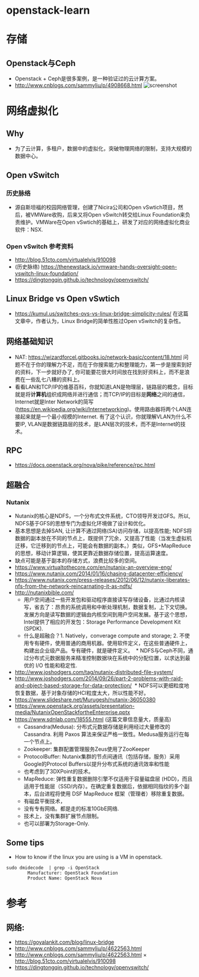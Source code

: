# openstack-learn

# 存储
## Openstack与Ceph
* Openstack + Ceph是很多案例，是一种验证过的云计算方案。
* http://www.cnblogs.com/sammyliu/p/4908668.html
  ![screenshot](https://images2015.cnblogs.com/blog/697113/201510/697113-20151025134314958-2128429369.jpg
 "Logo Title Text 1")


# 网络虚拟化
## Why
* 为了云计算，多租户，数据中的虚拟化，突破物理网络的限制，支持大规模的数据中心。

## Open vSwitch
### 历史脉络

* 源自斯坦福的校园网络管理，创建了Nicira公司和Open vSwtich项目，然后，被VMWare收购，后来又将Open vSwitch转交给Linux Foundation来负责维护。VMWare在Open vSwtich的基础上，研发了对应的网络虚拟化商业软件：NSX.
### Open vSwitch 参考资料
* http://blog.51cto.com/virtualelvis/910098
* (历史脉络) https://thenewstack.io/vmware-hands-oversight-open-vswitch-linux-foundation/
* https://dingtongqin.github.io/technology/openvswitch/
## Linux Bridge vs Open vSwtich
* https://kumul.us/switches-ovs-vs-linux-bridge-simplicity-rules/ 在这篇文章中，作者认为，Linux Bridge的简单性胜过Open vSwitch的复杂性。

## 网络基础知识
* NAT: https://wizardforcel.gitbooks.io/network-basic/content/18.html 问题不在于你的理解力不足，而在于你搜索能力和整理能力，第一步是搜索到好的资料，下一步就好办了, 你可能要花很大时间放在找到好资料上，而不是浪费在一些乱七八糟的资料上。
* 看看LAN和TCP/IP的维基百科，你就知道LAN是物理层，链路层的概念，目标就是将**计算机**组织成网络并进行通信；而TCP/IP的目标是**网络**之间的通信，Internet就是Inter Network的简写(https://en.wikipedia.org/wiki/Internetworking)。使用路由器将两个LAN连接起来就是一个最小规模的Internet. 有了这个认识，你就理解VLAN为什么不要IP, VLAN是数据链路层的技术，是LAN层次的技术，而不是Internet的技术。

## RPC
* https://docs.openstack.org/nova/pike/reference/rpc.html

## 超融合

### Nutanix
* Nutanix的核心是NDFS，一个分布式文件系统，CTO领导开发过GFS。所以, NDFS基于GFS的思想专门为虚拟化环境做了设计和优化。
* 基本思想是去掉SAN, 让计算不通过网络(SA)访问存储，以提高性能; NDFS将数据的副本放在不同的节点上，既提供了冗余，又提高了性能（当发生虚拟机迁移，它迁移到的节点上，可能会有数据的副本。）类似，GFS+MapReduce的思想，移动计算逻辑，使其更靠近数据存储位置，提高运算速度。
* 缺点可能是基于副本的存储方式，浪费比较多的空间。
* https://www.virtualtothecore.com/en/nutanix-an-overview-eng/
* https://www.nutanix.com/2014/01/16/chasing-datacenter-efficiency/
* https://www.nutanix.com/press-releases/2012/06/12/nutanix-liberates-nfs-from-the-network-reincarnating-it-as-ndfs/
* http://nutanixbible.com/
  * 用户空间通过一些开发包和驱动程序直接读写存储设备，比通过内核读写，省去了：昂贵的系统调用和中断处理机制，数据复制，上下文切换。发展方向是读写数据的逻辑由内核空间到用户空间发展。基于这个思想，Intel提供了相应的开发包：Storage Performance Development Kit (SPDK).
  * 什么是超融合？1. Natively，converage compute and storage; 2. 不使用专有硬件，使用普通的商用机器。使用软件定义，在这些普通硬件上，构建出企业级产品。专有硬件，就是硬件定义。
  * NDFS与Ceph不同，通过分布式元数据服务来精准控制数据块在系统中的分配位置，以求达到最优的 I/O 性能和稳定性.
* http://www.joshodgers.com/tag/nutanix-distributed-file-system/
* http://www.joshodgers.com/2014/09/26/part-2-problems-with-raid-and-object-based-storage-for-data-protection/
  * NDFS可以更细粒度地恢复数据，基于对象存储的HCI粒度太大，所以性能不好。
* https://www.slideshare.net/Murugesh/nutanix-36050380
* https://www.openstack.org/assets/presentation-media/NutanixOpenStackfortheEnterprise.pptx
* https://www.sdnlab.com/18555.html (这篇文章信息量大，质量高)
  * Cassandra(Medusa): 分布式元数据存储是利用经过大量修改的Cassandra. 利用 Paxos 算法来保证严格一致性。Medusa服务运行在每一个节点上。
  * Zookeeper: 集群配置管理服务Zeus使用了ZooKeeper
  * ProtocolBuffer: Nutanix集群的节点间通讯（包括存储，服务）采用Google的Protocol Buffers以提升分布式系统的通讯效率和性能
  * 也考虑到了3DXPoint的技术。
  * MapReduce: 弹性重复数据删除引擎不仅适用于容量磁盘层 (HDD)，而且适用于性能层（SSD/内存）。在确定重复数据后，依据相同指纹的多个副本，后台进程将使用 DSF MapReduce 框架（管理者）移除重复数据。
  * 有磁盘平衡技术，
  * 没有专有网络。都是走的标准10GbE网络.
  * 技术上，没有集群扩展节点限制。
  * 也可以部署为Storage-Only. 
## Some tips
* How to know if the linux you are using is a VM in openstack. 
```shell
sudo dmidecode  | grep -i OpenStack
        Manufacturer: OpenStack Foundation
        Product Name: OpenStack Nova
```


# 参考
## 网络:
* https://goyalankit.com/blog/linux-bridge
* http://www.cnblogs.com/sammyliu/p/4622563.html
* http://www.cnblogs.com/sammyliu/p/4622563.html
× http://blog.51cto.com/virtualelvis/910098
* https://dingtongqin.github.io/technology/openvswitch/
